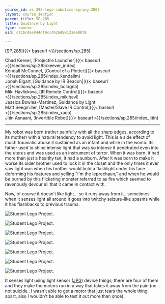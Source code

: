 ```yaml
---
course_id: es-293-lego-robotics-spring-2007
layout: course_section
parent_title: SP.285
title: Guidance by Light
type: course
uid: c11bc4ae844df4cc4b26d80131ee8878

---
```


[SP.285]({{< baseurl >}}/sections/sp.285)

Chad Keever, [Projectile Launcher]({{< baseurl >}}/sections/sp.285/keever_index)  
Kendall McConnel, [Control of a Plotter]({{< baseurl >}}/sections/sp.285/index_kendallm)  
Jonah Elgart, [Guidance by IR Beacon]({{< baseurl >}}/sections/sp.285/index_bologna)  
Miki Havlickova, [IR Remote Control]({{< baseurl >}}/sections/sp.285/index_mikihavl)  
Jessica Bowles-Martinez, Guidance by Light  
Matt Seegmiller, [Master/Slave IR Control]({{< baseurl >}}/sections/sp.285/index_xaco)  
Jitin Asnaani, [Invertible Robot]({{< baseurl >}}/sections/sp.285/index_jitin)

* * *

My robot was born (rather painfully with all the sharp edges, according to its mother) with a natural tendency to avoid light. This is a side effect of much traumatic abuse it sustained as an infant and while in the womb. Its father used to shine intense light that was so intense it penetrated even into the uterus and was used as an instrument of terror. When it was born, it had more than just a healthy tan, it had a sunburn. After it was born to make it worse its older brother used to lock it in the closet and the only times it ever saw light was when his brother would hold a flashlight under his face deforming his features and yelling "I'm the leprechaun," and when he would be burned by this flickering monster referred to as fire which seemed to ravenously devour all that it came in contact with.

Now, of course it doesn't like light... so it runs away from it.. sometimes when it senses light all around it goes into twitchy seizure-like spasms while it has flashbacks to previous trauma.

![Student Lego Project.](/coursemedia/es-293-lego-robotics-spring-2007/5a417e0e239efed8227714b681571383_legofrnt.jpg)

![Student Lego Project.](/coursemedia/es-293-lego-robotics-spring-2007/468ae11e3d1367734031513aa4a1ed62_legogears.jpg)

![Student Lego Project.](/coursemedia/es-293-lego-robotics-spring-2007/211c8805376b77c43c8550eee05e4237_legolfang.jpg)

![Student Lego Project.](/coursemedia/es-293-lego-robotics-spring-2007/fc35280d793f86003af28c9c2af3a931_legolightsnr2.jpg)

![Student Lego Project.](/coursemedia/es-293-lego-robotics-spring-2007/364b67fb2d4e6fd1261494d1f7a2d135_legort.jpg)

![Student Lego Project.](/coursemedia/es-293-lego-robotics-spring-2007/e6769d8522b46ae3d38712c49fad6c35_legortang.jpg)

![Student Lego Project.](/coursemedia/es-293-lego-robotics-spring-2007/3f7ab352fabceb59b3fb4e7ff3cd67be_legotop.jpg)

It senses light using light sensor ([JPG](/coursemedia/es-293-lego-robotics-spring-2007/93da4aeeaff0c6796feeb77ebfaeabaa_legolightsnr.jpg)) device things; there are four of them and they make the motors run in a way that takes it away from the pain (no not suicide.. I wasn't able to get a motor that just tears the whole thing apart, also I wouldn't be able to test it out more than once).